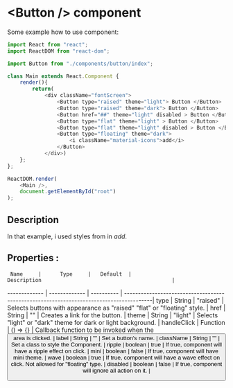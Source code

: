 # \<Button /> component 

Some example how to use component:

```javascript
import React from "react";
import ReactDOM from "react-dom";

import Button from "./components/button/index";

class Main extends React.Component {
    render(){
        return(
            <div className="fontScreen">
                <Button type="raised" theme="light"> Button </Button>
                <Button type="raised" theme="dark"> Button </Button>
                <Button href="##" theme="light" disabled > Button </Button>  
                <Button type="flat" theme="light" > Button </Button>
                <Button type="flat" theme="light" disabled > Button </Button>
                <Button type="floating" theme="dark">
                    <i className="material-icons">add</i>
                </Button>
            </div>)
    };
};

ReactDOM.render(
    <Main />,
    document.getElementById("root")
);
```
## Description
  In that example, i used  styles from <link rel="stylesheet" href="https://fonts.googleapis.com/icon?family=Material+Icons"> in <i className="material-icons">add</i>.
## Properties : 

     Name     |      Type     |   Default  |                                    Description                                          |          
------------- | ------------- | ---------- | ----------------------------------------------------------------------------------------| 
 type         |     String    |  "raised"  |  Selects buttons with appearance as "raised" "flat" or "floating" style.                | 
 href         |     String    |     ""     |  Creates a link for the button.                                                         | 
 theme        |     String    |  "light"   |  Selects "light" or "dark" theme for dark or light background.                          | 
 handleClick  |    Function   |  () => {}  |  Callback function to be invoked when the <Button /> area is clicked.                   | 
 label        |     String    |     ""     |  Set a button's name.                                                                   |
 className    |     String    |     ""     |  Set a class to style the Component.                                                    |
 ripple       |     boolean   |    true    |  If true, component will have a ripple effect on click.                                 |
 mini         |     boolean   |    false   |  If true, component will have mini theme.                                               |
 wave         |     boolean   |    true    |  If true, component will have a wave effect on click. Not allowed for "floating" type.  |
 disabled     |     boolean   |    false   |  If true, component will ignore all action on it.                                       |
